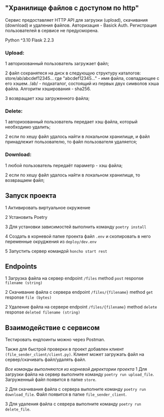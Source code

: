 ## "Хранилище файлов с доступом по http"

Сервис предоставляет HTTP API для загрузки (upload), скачивания (download) и удаления файлов.
Авторизация - Basick Auth.
Регистрация пользователей в сервисе не предусморена.

Python ^3.10
Flask 2.2.3


### Upload:
1 авторизованный пользователь загружает файл;

2 файл сохранятеся на диск в следующую структуру каталогов:
store/ab/abcdef12345...
где "abcdef12345..." - имя файла, совпадающее с его хэшем.
/ab/ - подкаталог, состоящий из первых двух символов хэша файла.
Алгоритм хэширования - sha256.

3 возвращает хэш загруженного файла;

### Delete:
1 авторизованный пользователь передает хэш файла, который необходимо
удалить;

2 если по хешу файл удалось найти в локальном хранилище, и файл
принадлежит пользователю, то файл пользователя удаляется;

### Download:
1 любой пользователь передаёт параметр - хэш файла;

2 если по хешу файл удалось найти в локальном хранилище, то возвращаем файл;


## Запуск проекта
1 Активировать виртуальное окружение

2 Установить Poetry

3 Для установки зависимостей выполнить команду ```poetry install```

4 Создать в корневой папке проекта файл ```.env``` и скопировать в него переменные окруджения из ```deploy/dev.env```

5 Запустить сервер командой ```honcho start rest```


## Endpoints
1 Загрузка файла на сервер
endpoint ```/files```
method ```post```
response ```filename (string)```

2 Скачивание файла с сервера
endpoint ```/files/{filename}```
method ```get```
response ```file (bytes)```

2 Удаление файла на сервере
endpoint ```/files/{filename}```
method ```delete```
response ```deleted filename (string)```


## Взаимодействие с сервисом
Тестировать ендпоинты можно через Postman.

Также для быстрой проверки в проект добавлен клиент ```(file_sender_client/client.py)```.
Клиент может загружать файл на сервер/скачивать файл/удалять файл.

<i>Все команды выполняются из корневой директории проекта</i>
1 Для загрузки файла на сервер выполните команду ```poetry run upload_file```. 
Загруженный файл появится в папке ```store```.

2 Для скачивания файла с сервера выполните команду ```poetry run download_file```. 
Файл появится в папке ```file_sender_client```.

3 Для удаления файла с севрера выполните команду ```poetry run delete_file```. 
